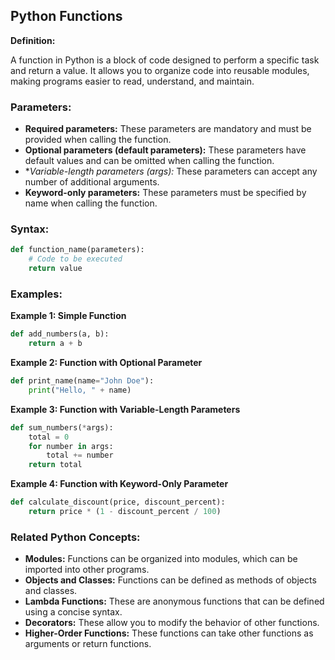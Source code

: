 ## Python Functions

**Definition:**

A function in Python is a block of code designed to perform a specific task and return a value. It allows you to organize code into reusable modules, making programs easier to read, understand, and maintain.

### Parameters:

* **Required parameters:** These parameters are mandatory and must be provided when calling the function.
* **Optional parameters (default parameters):** These parameters have default values and can be omitted when calling the function.
* **Variable-length parameters (*args):** These parameters can accept any number of additional arguments.
* **Keyword-only parameters:** These parameters must be specified by name when calling the function.

### Syntax:

```python
def function_name(parameters):
    # Code to be executed
    return value
```

### Examples:

**Example 1: Simple Function**

```python
def add_numbers(a, b):
    return a + b
```

**Example 2: Function with Optional Parameter**

```python
def print_name(name="John Doe"):
    print("Hello, " + name)
```

**Example 3: Function with Variable-Length Parameters**

```python
def sum_numbers(*args):
    total = 0
    for number in args:
        total += number
    return total
```

**Example 4: Function with Keyword-Only Parameter**

```python
def calculate_discount(price, discount_percent):
    return price * (1 - discount_percent / 100)
```

### Related Python Concepts:

* **Modules:** Functions can be organized into modules, which can be imported into other programs.
* **Objects and Classes:** Functions can be defined as methods of objects and classes.
* **Lambda Functions:** These are anonymous functions that can be defined using a concise syntax.
* **Decorators:** These allow you to modify the behavior of other functions.
* **Higher-Order Functions:** These functions can take other functions as arguments or return functions.
